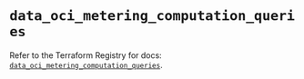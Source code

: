 # `data_oci_metering_computation_queries`

Refer to the Terraform Registry for docs: [`data_oci_metering_computation_queries`](https://registry.terraform.io/providers/oracle/oci/6.18.0/docs/data-sources/metering_computation_queries).
